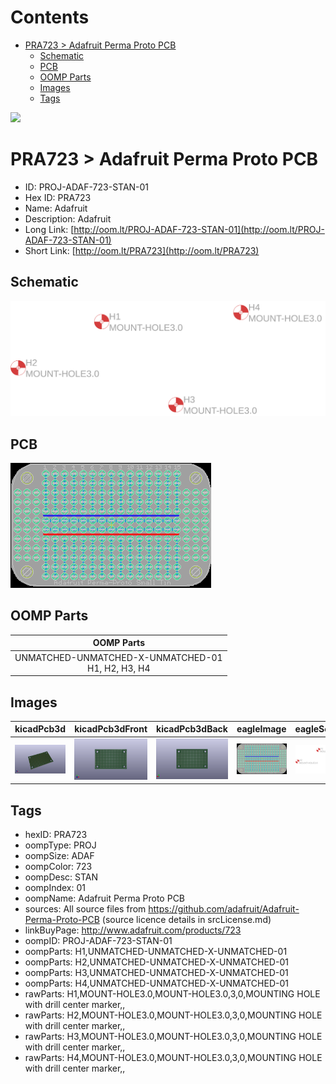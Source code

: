 



Contents
========

* [PRA723 > Adafruit Perma Proto PCB](#pra723--adafruit-perma-proto-pcb)
	* [Schematic](#schematic)
	* [PCB](#pcb)
	* [OOMP Parts](#oomp-parts)
	* [Images](#images)
	* [Tags](#tags)
  
![][im]
# PRA723 > Adafruit Perma Proto PCB

- ID: PROJ-ADAF-723-STAN-01
- Hex ID: PRA723
- Name: Adafruit
- Description: Adafruit
- Long Link: [http://oom.lt/PROJ-ADAF-723-STAN-01](http://oom.lt/PROJ-ADAF-723-STAN-01)
- Short Link: [http://oom.lt/PRA723](http://oom.lt/PRA723)

## Schematic
  
[![schem](eagleSchemImage.png)](eagleSchemImage.png)
## PCB
  
[![pcb](eagleImage.png)](eagleImage.png)
## OOMP Parts
  

|OOMP Parts|
| :---: |
|UNMATCHED-UNMATCHED-X-UNMATCHED-01<BR>H1, H2, H3, H4|

## Images
  
  

|kicadPcb3d|kicadPcb3dFront|kicadPcb3dBack|eagleImage|eagleSchemImage|
| :---: | :---: | :---: | :---: | :---: |
|[![kicadPcb3d](kicadPcb3d_140.png)](kicadPcb3d.png)|[![kicadPcb3dFront](kicadPcb3dFront_140.png)](kicadPcb3dFront.png)|[![kicadPcb3dBack](kicadPcb3dBack_140.png)](kicadPcb3dBack.png)|[![eagleImage](eagleImage_140.png)](eagleImage.png)|[![eagleSchemImage](eagleSchemImage_140.png)](eagleSchemImage.png)|

## Tags

- hexID: PRA723
- oompType: PROJ
- oompSize: ADAF
- oompColor: 723
- oompDesc: STAN
- oompIndex: 01
- oompName: Adafruit Perma Proto PCB
- sources: All source files from https://github.com/adafruit/Adafruit-Perma-Proto-PCB (source licence details in srcLicense.md)
- linkBuyPage: http://www.adafruit.com/products/723
- oompID: PROJ-ADAF-723-STAN-01
- oompParts: H1,UNMATCHED-UNMATCHED-X-UNMATCHED-01
- oompParts: H2,UNMATCHED-UNMATCHED-X-UNMATCHED-01
- oompParts: H3,UNMATCHED-UNMATCHED-X-UNMATCHED-01
- oompParts: H4,UNMATCHED-UNMATCHED-X-UNMATCHED-01
- rawParts: H1,MOUNT-HOLE3.0,MOUNT-HOLE3.0,3,0,MOUNTING HOLE with drill center marker,,
- rawParts: H2,MOUNT-HOLE3.0,MOUNT-HOLE3.0,3,0,MOUNTING HOLE with drill center marker,,
- rawParts: H3,MOUNT-HOLE3.0,MOUNT-HOLE3.0,3,0,MOUNTING HOLE with drill center marker,,
- rawParts: H4,MOUNT-HOLE3.0,MOUNT-HOLE3.0,3,0,MOUNTING HOLE with drill center marker,,



[im]: kicadPcb3d_450.png
